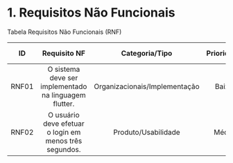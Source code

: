 # 1. Requisitos Não Funcionais

<p align="justify-center">Tabela Requisitos Não Funcionais (RNF)</p>

| ID   |                                 Requisito NF                              |     Categoria/Tipo            | Prioridade | Requisitos Relacionados |
| :--: | :-----------------------------------------------------------------------: |:----------------------:       | :--------: | :---------------------: |
| RNF01 |  O sistema deve ser implementado na linguagem flutter.                   | Organizacionais/Implementação |    Baixa   |                         |
| RNF02 |  O usuário deve efetuar o login em menos três segundos.                  | Produto/Usabilidade           |    Média   |          RF001          |
